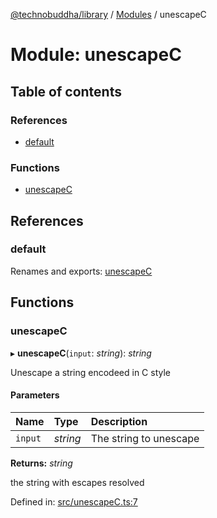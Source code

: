 [@technobuddha/library](../..) / [Modules](../Modules.md) / unescapeC

# Module: unescapeC

## Table of contents

### References

- [default](unescapec.md#default)

### Functions

- [unescapeC](unescapec.md#unescapec)

## References

### default

Renames and exports: [unescapeC](unescapec.md#unescapec)

## Functions

### unescapeC

▸ **unescapeC**(`input`: *string*): *string*

Unescape a string encodeed in C style

#### Parameters

| Name | Type | Description |
| :------ | :------ | :------ |
| `input` | *string* | The string to unescape |

**Returns:** *string*

the string with escapes resolved

Defined in: [src/unescapeC.ts:7](../src/unescapeC.ts#L7)
